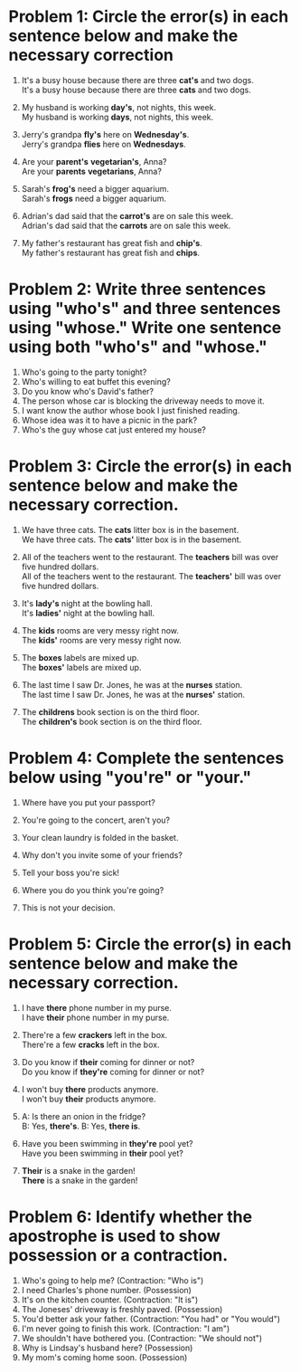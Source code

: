 # Problem 1: Circle the error(s) in each sentence below and make the necessary correction

1. It's a busy house because there are three **cat's** and two dogs.  
   It's a busy house because there are three **cats** and two dogs.

2. My husband is working **day's**, not nights, this week.  
   My husband is working **days**, not nights, this week.

3. Jerry's grandpa **fly's** here on **Wednesday's**.  
   Jerry's grandpa **flies** here on **Wednesdays**.

4. Are your **parent's** **vegetarian's**, Anna?  
   Are your **parents** **vegetarians**, Anna?

5. Sarah's **frog's** need a bigger aquarium.  
   Sarah's **frogs** need a bigger aquarium.

6. Adrian's dad said that the **carrot's** are on sale this week.  
   Adrian's dad said that the **carrots** are on sale this week.

7. My father's restaurant has great fish and **chip's**.  
   My father's restaurant has great fish and **chips**.


# Problem 2: Write three sentences using "who's" and three sentences using "whose." Write one sentence using both "who's" and "whose."

1. Who's going to the party tonight?
2. Who's willing to eat buffet this evening?
3. Do you know who's David's father?
4. The person whose car is blocking the driveway needs to move it.
5. I want know the author whose book I just finished reading.
6. Whose idea was it to have a picnic in the park?
7. Who's the guy whose cat just entered my house?


# Problem 3: Circle the error(s) in each sentence below and make the necessary correction.

1. We have three cats. The **cats** litter box is in the basement.  
   We have three cats. The **cats'** litter box is in the basement.

2. All of the teachers went to the restaurant. The **teachers** bill was over five hundred dollars.  
   All of the teachers went to the restaurant. The **teachers'** bill was over five hundred dollars.

3. It's **lady's** night at the bowling hall.  
   It's **ladies'** night at the bowling hall.

4. The **kids** rooms are very messy right now.  
   The **kids'** rooms are very messy right now.

5. The **boxes** labels are mixed up.  
   The **boxes'** labels are mixed up.

6. The last time I saw Dr. Jones, he was at the **nurses** station.  
   The last time I saw Dr. Jones, he was at the **nurses'** station.

7. The **childrens** book section is on the third floor.  
   The **children's** book section is on the third floor.


# Problem 4: Complete the sentences below using "you're" or "your."

1. Where have you put your passport?

2. You're going to the concert, aren't you?

3. Your clean laundry is folded in the basket.

4. Why don't you invite some of your friends?

5. Tell your boss you're sick!

6. Where you do you think you're going?

7. This is not your decision.


# Problem 5: Circle the error(s) in each sentence below and make the necessary correction.

1. I have **there** phone number in my purse.  
   I have **their** phone number in my purse.

2. There're a few **crackers** left in the box.  
   There're a few **cracks** left in the box.

3. Do you know if **their** coming for dinner or not?  
   Do you know if **they're** coming for dinner or not?

4. I won't buy **there** products anymore.  
   I won't buy **their** products anymore.

5. A: Is there an onion in the fridge?  
   B: Yes, **there's**.
   B: Yes, **there is**.

6. Have you been swimming in **they're** pool yet?  
   Have you been swimming in **their** pool yet?

7. **Their** is a snake in the garden!  
   **There** is a snake in the garden!

# Problem 6: Identify whether the apostrophe is used to show possession or a contraction.

1. Who's going to help me? (Contraction: "Who is")
2. I need Charles's phone number. (Possession)
3. It's on the kitchen counter. (Contraction: "It is")
4. The Joneses' driveway is freshly paved. (Possession)
5. You'd better ask your father. (Contraction: "You had" or "You would")
6. I'm never going to finish this work. (Contraction: "I am")
7. We shouldn't have bothered you. (Contraction: "We should not")
8. Why is Lindsay's husband here? (Possession)
9. My mom's coming home soon. (Possession)


